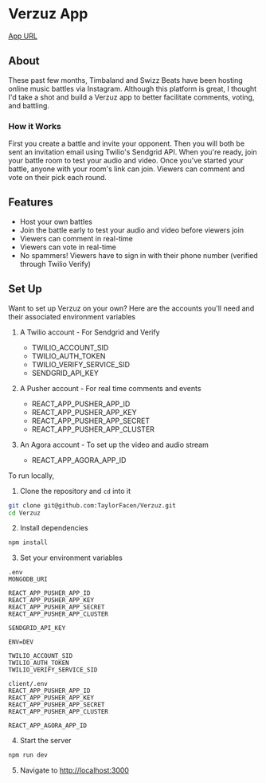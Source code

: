 # Verzuz App

[App URL](https://www.verzuz.app/)

## About
These past few months, Timbaland and Swizz Beats have been hosting online music battles via Instagram. Although this platform is great, I thought I'd take a shot and build a Verzuz app to better facilitate comments, voting, and battling.

### How it Works
First you create a battle and invite your opponent. Then you will both be sent an invitation email using Twilio's Sendgrid API. When you're ready, join your battle room to test your audio and video. Once you've started your battle, anyone with your room's link can join. Viewers can comment and vote on their pick each round. 

## Features
* Host your own battles
* Join the battle early to test your audio and video before viewers join
* Viewers can comment in real-time
* Viewers can vote in real-time
* No spammers! Viewers have to sign in with their phone number (verified through Twilio Verify)

## Set Up
Want to set up Verzuz on your own? Here are the accounts you'll need and their associated environment variables
1. A Twilio account - For Sendgrid and Verify
    * TWILIO_ACCOUNT_SID
    * TWILIO_AUTH_TOKEN
    * TWILIO_VERIFY_SERVICE_SID
    * SENDGRID_API_KEY

2. A Pusher account - For real time comments and events
    * REACT_APP_PUSHER_APP_ID
    * REACT_APP_PUSHER_APP_KEY
    * REACT_APP_PUSHER_APP_SECRET
    * REACT_APP_PUSHER_APP_CLUSTER

3. An Agora account - To set up the video and audio stream
    * REACT_APP_AGORA_APP_ID

To run locally, 

1. Clone the repository and `cd` into it

```bash
git clone git@github.com:TaylorFacen/Verzuz.git
cd Verzuz
```

2. Install dependencies

```bash
npm install
```

3. Set your environment variables

```
.env
MONGODB_URI

REACT_APP_PUSHER_APP_ID
REACT_APP_PUSHER_APP_KEY
REACT_APP_PUSHER_APP_SECRET
REACT_APP_PUSHER_APP_CLUSTER

SENDGRID_API_KEY

ENV=DEV

TWILIO_ACCOUNT_SID
TWILIO_AUTH_TOKEN
TWILIO_VERIFY_SERVICE_SID
```

```
client/.env
REACT_APP_PUSHER_APP_ID
REACT_APP_PUSHER_APP_KEY
REACT_APP_PUSHER_APP_SECRET
REACT_APP_PUSHER_APP_CLUSTER 

REACT_APP_AGORA_APP_ID
```

4. Start the server

```bash
npm run dev
```

5. Navigate to [http://localhost:3000](http://localhost:3000)